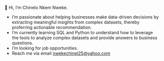 👋 Hi, I’m Chinelo Nkem Nweke.
- I’m passionate about helping businesses make data-driven decisions by extracting meaningful insights from complex datasets, thereby proferring actionable recommendation.
- I’m currently learning SQL and Python to understand how to leverage the tools to analyze complex datasets and provide answers to business questions.
- I’m looking for job opportunities.
- Reach me via email nwekechinel25@yahoo.com  
<!---
Chinelonweke/Chinelonweke is a ✨ special ✨ repository because its `README.md` (this file) appears on your GitHub profile.
You can click the Preview link to take a look at your changes.
--->
